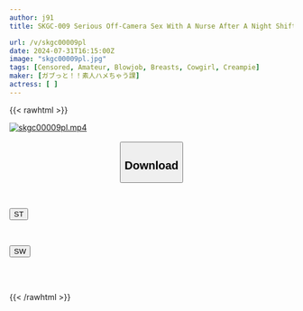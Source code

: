 ```yaml
---
author: j91
title: SKGC-009 Serious Off-Camera Sex With A Nurse After A Night Shift. A Frustrated Nurse Straddles A Random Raw Dick And Swings Her Hips In A Wild Encounter. She Knows All About The Safe Days, So She Doesn’t Hesitate To Cum Inside Me Again And Again! (Skgc-009)

url: /v/skgc00009pl
date: 2024-07-31T16:15:00Z
image: "skgc00009pl.jpg"
tags: [Censored, Amateur, Blowjob, Breasts, Cowgirl, Creampie]
maker: [ガブっと！！素人ハメちゃう課]
actress: [ ]
---
```



{{< rawhtml >}}

<div class="video" data-videoid="KJLQBoJy9Xh0yPZ">
    <a href="javascript:;">
        <img src="/v/skgc00009pl/skgc00009pl.jpg" width="WIDTH" height="HEIGHT" alt="skgc00009pl.mp4" loading="lazy">
    </a>
</div>

<script type="text/javascript" src="https://j91.asia/asset/on-demand-st.js"></script>

<br>
  <link rel="stylesheet" href="https://j91.asia/asset/bs5.css">
  
  <center>
  <button class="btn btn-primary" type="button" data-bs-toggle="collapse" data-bs-target=".multi-collapse" aria-expanded="false" aria-controls="multiCollapseExample1 multiCollapseExample2"><h2>Download</h2></button></center>
</p>
<div class="row">
  <div class="col">
    <div class="collapse multi-collapse" id="multiCollapseExample1">
      <div class="card card-body">
	      	      <br>
<div class="buttons">  
<p><a href="/v/skgc00009pl/st.html" target="_blank"><button class="btn-hover color-3"><i class="fa fa-download"></i> ST</button></a></p></div>
    </div>
  </div>
</div>
  <div class="col">
    <div class="collapse multi-collapse" id="multiCollapseExample2">
      <div class="card card-body">
	      <br>
<div class="buttons">
<p><a href="/v/skgc00009pl/sw.html" target="_blank"><button class="btn-hover color-2"><i class="fa fa-download"></i> SW</button></a></p></div>
<br><br>
      </div>
    </div>
  </div>
</div>

{{< /rawhtml >}}